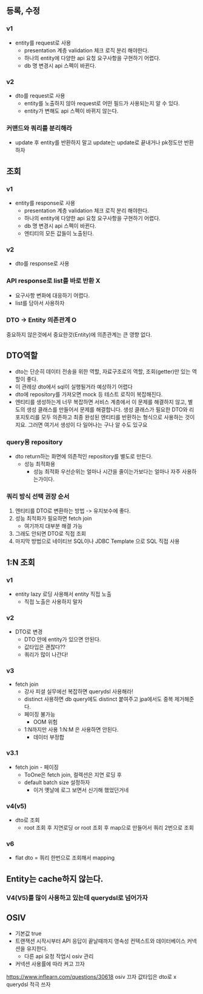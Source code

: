 ## 등록, 수정

### v1
- entity를 request로 사용
  - presentation 계층 validation 체크 로직 분리 해야한다.
  - 하나의 entity에 다양한 api 요청 요구사항을 구현하기 어렵다.
  - db 명 변경시 api 스펙이 바뀐다.

### v2
- dto를 request로 사용
  - entity를 노출하지 않아 request로 어떤 필드가 사용되는지 알 수 있다.
  - entity가 변해도 api 스펙이 바뀌지 않는다.
  
### 커맨드와 쿼리를 분리해라
- update 후 entity를 반환하지 말고 update는 update로 끝내거나 pk정도만 반환하자

## 조회

### v1
- entity를 response로 사용
  - presentation 계층 validation 체크 로직 분리 해야한다.
  - 하나의 entity에 다양한 api 요청 요구사항을 구현하기 어렵다.
  - db 명 변경시 api 스펙이 바뀐다.
  - 엔티티의 모든 값들이 노출된다.
  
### v2
- dto를 response로 사용
  
### API response로 list를 바로 반환 X
- 요구사항 변화에 대응하기 어렵다.
- list를 담아서 사용하자

### DTO -> Entity 의존관계 O
중요하지 않은것에서 중요한것(Entity)에 의존관계는 큰 영향 없다.

## DTO역할
- dto는 단순히 데이터 전송을 위한 역할, 자료구조로의 역할, 조회(getter)만 있는 역할이 좋다.
- 이 관례상 dto에서 sql이 실행될거라 예상하기 어렵다
- dto에 repository를 가져오면 mock 등 테스트 로직이 복잡해진다.
- 엔티티를 생성하는게 너무 복잡하면 서비스 계층에서 이 문제를 해결하지 않고, 별도의 생성 클래스를 만들어서 문제를 해결합니다. 생성 클래스가 필요한 DTO와 리포지토리를 모두 의존하고 최종 완성된 엔티티를 반환하는 형식으로 사용하는 것이지요. 그러면 여기서 생성이 다 일어나는 구나 알 수도 있구요

### query용 repository
- dto return하는 화면에 의존적인 repository를 별도로 만든다.
  - 성능 최적화용
    - 성능 최적화 우선순위는 얼마나 시간을 줄이는가보다는 얼마나 자주 사용하는가이다.
  
### 쿼리 방식 선택 권장 순서
1. 엔티티를 DTO로 변환하는 방법 -> 유지보수에 좋다.
1. 성능 최적화가 필요하면  fetch join
   - 여기까지 대부분 해결 가능
1. 그래도 안되면 DTO로 직접 조회
1. 마지막 방법으로 네이티브 SQL이나 JDBC Template 으로 SQL 직접 사용

## 1:N 조회

### v1
- entity lazy 로딩 사용해서 entity 직접 노출
  - 직접 노출은 사용하지 말자
  
### v2
- DTO로 변경
  - DTO 안에 entity가 있으면 안된다.
  - 값타입은 괜찮다??
  - 쿼리가 많이 나간다!
  
### v3
- fetch join
  - 강사 피셜 실무에선 복잡하면 querydsl 사용해라!
  - distinct 사용하면 db query에도 distinct 붙여주고 jpa에서도 중복 제거해준다.
  - 페이징 불가능
    - OOM 위험
  - 1:N까지만 사용 1:N:M 은 사용하면 안된다.
    - 데이터 부정합
  
### v3.1
- fetch join - 페이징
  - ToOne은 fetch join, 컬렉션은 지연 로딩 후
  - default batch size 설정하자
    - 이거 옛날에 로그 보면서 신기해 했었던거네
  
### v4(v5)
- dto로 조회
  - root 조회 후 지연로딩 or root 조회 후 map으로 만들어서 쿼리 2번으로 조회
  
### v6
- flat dto
  = 쿼리 한번으로 조회해서 mapping
  

## Entity는 cache하지 않는다.

### V4(V5)를 많이 사용하고 있는데 querydsl로 넘어가자

## OSIV
- 기본값 true
- 트랜잭션 시작시부터 API 응답이 끝날때까지  영속성 컨텍스트와 데이터베이스 커넥션을 유지한다.
  - 다른 api 요청 작업시 osiv 관리
- 커넥션 사용률에 따라 켜고 끄자

https://www.inflearn.com/questions/30618
osiv 끄자
값타입은 dto로 x
querydsl 적극 쓰자
